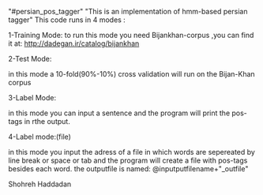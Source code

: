 "#persian_pos_tagger" 
"This is an implementation of hmm-based persian tagger"
This code runs in 4 modes :

1-Training Mode: to run this mode you need Bijankhan-corpus  ,you can find it at:
http://dadegan.ir/catalog/bijankhan

2-Test Mode:

in this mode a 10-fold(90%-10%) cross validation will run on the Bijan-Khan corpus

3-Label Mode:

in this mode you can input a sentence and the program will print the pos-tags in rthe output.

4-Label mode:(file)

in this mode you input the adress of a file in which words are sepereated by line break or space or tab 
and the program will create a file with pos-tags besides each word.
the outputfile is named: @inputputfilename+"_outfile"

Shohreh Haddadan

